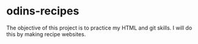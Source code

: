 # odins-recipes
The objective of this project is to practice my HTML and git skills. I will do this by making recipe websites.
